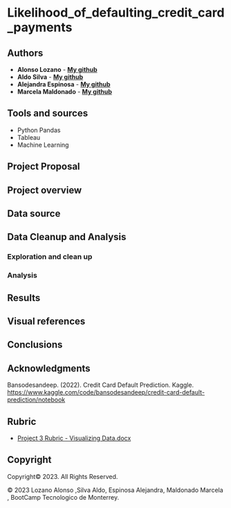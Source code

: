 # Likelihood_of_defaulting_credit_card_payments
## Authors
* **Alonso Lozano** - **[My github](https://github.com/loncho95 "GitHub for Alonso Lozano")**
* **Aldo Silva** - **[My github](https://github.com/aldosilesp "GitHub for Aldo Silva")**
* **Alejandra Espinosa** - **[My github](https://github.com/zuntaalejandra "GitHub for Ale Espinosa")**
* **Marcela Maldonado** - **[My github](https://github.com/Marce1301 "GitHub for Marcela Maldonado")**

## Tools and sources
* Python Pandas
* Tableau
* Machine Learning

## Project Proposal

## Project overview 

## Data source

## Data Cleanup and Analysis
### Exploration and clean up


### Analysis

## Results

## Visual references

## Conclusions





## Acknowledgments

Bansodesandeep. (2022). Credit Card Default Prediction. Kaggle. https://www.kaggle.com/code/bansodesandeep/credit-card-default-prediction/notebook


## Rubric
* [Project 3 Rubric - Visualizing Data.docx](https://github.com/paoaleman19/Project3-JS/files/11402900/Project.4.Rubric.-.Visualizing.Data.docx)

## Copyright

Copyright:copyright: 2023. All Rights Reserved.

© 2023  Lozano Alonso ,Silva Aldo, Espinosa Alejandra, Maldonado Marcela , BootCamp Tecnologico de Monterrey.
